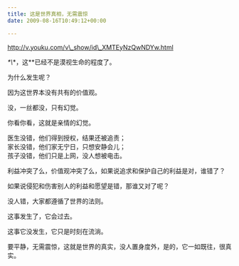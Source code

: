 ```yaml
---
title: 这是世界真相，无需震惊
date: 2009-08-16T10:49:12+00:00

---
```

http://v.youku.com/v\_show/id\_XMTEyNzQwNDYw.html

*\*\\*\*，这\*\*已经不是漠视生命的程度了。

为什么发生呢？

因为这世界本没有共有的价值观。

没，一丝都没，只有幻觉。

你看你看，这就是亲情的幻觉。

医生没错，他们得到授权，结果还被追责；  
家长没错，他们家无宁日，只想安静会儿；  
孩子没错，他们只是上网，没人想被电击。

利益冲突了么，价值观冲突了么，如果说追求和保护自己的利益是对，谁错了？

如果说侵犯和伤害别人的利益和愿望是错，那谁又对了呢？

没人错，大家都遵循了世界的法则。

这事发生了，它会过去。

这事它没发生，它只是时刻在流淌。

要平静，无需震惊，这就是世界的真实，没人置身度外，是的，它一如既往，很真实。
